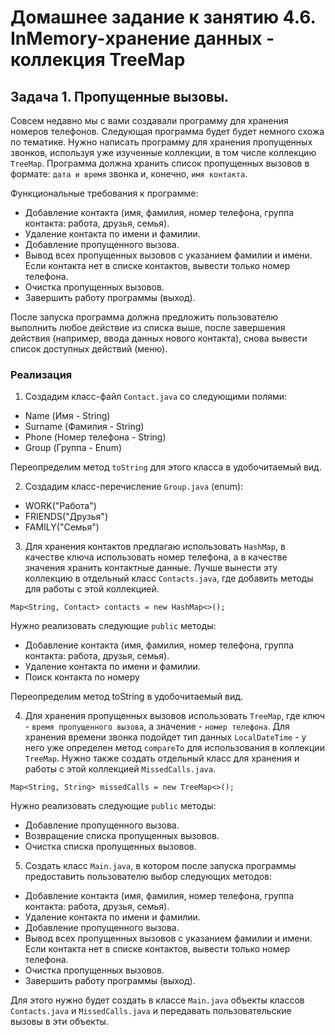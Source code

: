 # Домашнее задание к занятию 4.6. InMemory-хранение данных - коллекция TreeMap

## Задача 1. Пропущенные вызовы.

Совсем недавно мы с вами создавали программу для хранения номеров телефонов. Следующая программа будет
будет немного схожа по тематике. Нужно написать программу для хранения пропущенных звонков, используя
уже изученные коллекции, в том числе коллекцию `TreeMap`. Программа должна хранить список пропущенных вызовов в формате:
`дата и время` звонка и, конечно, `имя контакта`.

Функциональные требования к программе:
* Добавление контакта (имя, фамилия, номер телефона, группа контакта: работа, друзья, семья).
* Удаление контакта по имени и фамилии.
* Добавление пропущенного вызова.
* Вывод всех пропущенных вызовов с указанием фамилии и имени. Если контакта нет в списке контактов, вывести только номер телефона.
* Очистка пропущенных вызовов.
* Завершить работу программы (выход).

После запуска программа должна предложить пользователю выполнить любое действие из списка выше,
после завершения действия (например, ввода данных нового контакта), снова вывести список доступных действий (меню).

### Реализация

1. Создадим класс-файл `Contact.java` со следующими полями:
* Name (Имя - String)
* Surname (Фамилия - String)
* Phone (Номер телефона - String)
* Group (Группа - Enum)

Переопределим метод `toString` для этого класса в удобочитаемый вид.

2. Создадим класс-перечисление `Group.java` (enum):
* WORK("Работа")
* FRIENDS("Друзья")
* FAMILY("Семья")

3. Для хранения контактов предлагаю использовать `HashMap`, в качестве ключа использовать номер телефона,
а в качестве значения хранить контактные данные. Лучше вынести эту коллекцию в отдельный класс `Contacts.java`,
где добавить методы для работы с этой коллекцией.

```
Map<String, Contact> contacts = new HashMap<>();
```

Нужно реализовать следующие `public` методы:
* Добавление контакта (имя, фамилия, номер телефона, группа контакта: работа, друзья, семья).
* Удаление контакта по имени и фамилии.
* Поиск контакта по номеру

Переопределим метод toString в удобочитаемый вид.

4. Для хранения пропущенных вызовов использовать `TreeMap`, где ключ - `время пропущенного вызова`,
а значение - `номер телефона`. Для хранения времени звонка подойдет тип данных `LocalDateTime` - у него уже
определен метод `compareTo` для использования в коллекции `TreeMap`. Нужно также создать отдельный класс для
хранения и работы с этой коллекцией `MissedCalls.java`.

```
Map<String, String> missedCalls = new TreeMap<>();
```

Нужно реализовать следующие `public` методы:
* Добавление пропущенного вызова.
* Возвращение списка пропущенных вызовов.
* Очистка списка пропущенных вызовов.

5. Создать класс `Main.java`, в котором после запуска программы предоставить пользователю выбор следующих методов:
* Добавление контакта (имя, фамилия, номер телефона, группа контакта: работа, друзья, семья).
* Удаление контакта по имени и фамилии.
* Добавление пропущенного вызова.
* Вывод всех пропущенных вызовов с указанием фамилии и имени. Если контакта нет в списке контактов, вывести только номер телефона.
* Очистка пропущенных вызовов.
* Завершить работу программы (выход).

Для этого нужно будет создать в классе `Main.java` объекты классов `Contacts.java` и `MissedCalls.java` и передавать
пользовательские вызовы в эти объекты.
